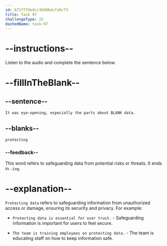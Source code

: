 ```yaml
---
id: 671f77dedcc3b006dcfa9c73
title: Task 97
challengeType: 22
dashedName: task-97
---
```


<!--
AUDIO REFERENCE:
Brian: It was eye-opening, especially the parts about protecting data. It made me think of how we handled security in our early projects.
-->

# --instructions--

Listen to the audio and complete the sentence below.

# --fillInTheBlank--

## --sentence--

`It was eye-opening, especially the parts about BLANK data.`

## --blanks--

`protecting`

### --feedback--

This word refers to safeguarding data from potential risks or threats. It ends in `-ing`.

# --explanation--

`Protecting data` refers to safeguarding information from unauthorized access or damage, ensuring its security and privacy. For example:

- `Protecting data is essential for user trust.` - Safeguarding information is important for users to feel secure.

- `The team is training employees on protecting data.` - The team is educating staff on how to keep information safe.
